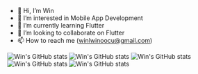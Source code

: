 - 👋 Hi, I’m Win
- 👀 I’m interested in Mobile App Development
- 🌱 I’m currently learning Flutter
- 💞️ I’m looking to collaborate on Flutter
- 📫 How to reach me (winlwinoocu@gmail.com)

![Win's GitHub stats](https://github-readme-stats.vercel.app/api?username=wincherry&&show_icons=true&theme=dark&count_private=true)
![Win's GitHub stats](https://github-readme-stats.vercel.app/api?username=wincherry&&show_icons=true&theme=gruvbox&count_private=true)
![Win's GitHub stats](https://github-readme-stats.vercel.app/api?username=wincherry&&show_icons=true&theme=tokyonight&count_private=true)
![Win's GitHub stats](https://github-readme-stats.vercel.app/api?username=wincherry&&show_icons=true&theme=onedark&count_private=true)
![Win's GitHub stats](https://github-readme-stats.vercel.app/api?username=wincherry&&show_icons=true&theme=cobalt&count_private=true)

<!---
Win-Lwin-Oo/Win-Lwin-Oo is a ✨ special ✨ repository because its `README.md` (this file) appears on your GitHub profile.
You can click the Preview link to take a look at your changes.
--->
